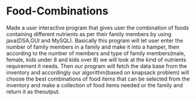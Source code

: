 # Food-Combinations
Made a user interactive program that gives user the combination of foods containing different nutrients as per their family members by using java(DSA,GUI and MySQL). Basically this program will let user enter the number of family members in a family and make it into a hamper, then according to the number of members and type of family members(male, female, kids under 8 and kids over 8) we will look at the kind of nutrients requirement it needs. Then our program will fetch the data base from the inventory and accordingly our algorithm(based on knapsack problem) will choose the best combinations of food items that can be selected from the inventory and make a collection of food items needed or the family and return it as theoutput.
